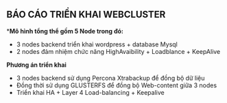 BÁO CÁO TRIỂN KHAI WEBCLUSTER
-------------------------------------------------------------------------------------------------------------------------------

***Mô hình tổng thể gồm 5 Node trong đó:**

- 3 nodes backend triển khai wordpress + database Mysql
- 2 nodes đảm nhiệm chức năng HighAvaibility + Loadblance + KeepAlive

**Phương án triển khai**
- 3 nodes backend sử dụng Percona Xtrabackup để đồng bộ dữ liệu
- Đồng thời sử dụng GLUSTERFS để đồng bộ Web-content giữa 3 nodes
- Triển khai HA + Layer 4 Load-balancing + Keepalive
